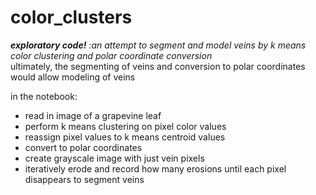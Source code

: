 # color_clusters
***exploratory code!*** *:an attempt to segment and model veins by k means color clustering and polar coordinate conversion*  
ultimately, the segmenting of veins and conversion to polar coordinates would allow modeling of veins

in the notebook:
- read in image of a grapevine leaf
- perform k means clustering on pixel color values
- reassign pixel values to k means centroid values
- convert to polar coordinates
- create grayscale image with just vein pixels
- iteratively erode and record how many erosions until each pixel disappears to segment veins
